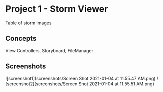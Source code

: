 # Project 1 - Storm Viewer

Table of storm images

## Concepts

View Controllers, Storyboard, FileManager

## Screenshots

![screenshot1](screenshots/Screen Shot 2021-01-04 at 11.55.47 AM.png)
![screenshot2](screenshots/Screen Shot 2021-01-04 at 11.55.51 AM.png)
